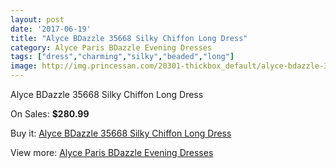 ```yaml
---
layout: post
date: '2017-06-19'
title: "Alyce BDazzle 35668 Silky Chiffon Long Dress"
category: Alyce Paris BDazzle Evening Dresses
tags: ["dress","charming","silky","beaded","long"]
image: http://img.princessan.com/20301-thickbox_default/alyce-bdazzle-35668-silky-chiffon-long-dress.jpg
---
```

Alyce BDazzle 35668 Silky Chiffon Long Dress

On Sales: **$280.99**
<a href="https://www.princessan.com/en/9101-alyce-bdazzle-35668-silky-chiffon-long-dress.html"><amp-img layout="responsive" width="600" height="600" src="//img.princessan.com/20301-thickbox_default/alyce-bdazzle-35668-silky-chiffon-long-dress.jpg" alt="Alyce BDazzle 35668 Silky Chiffon Long Dress 0" /></a>
<a href="https://www.princessan.com/en/9101-alyce-bdazzle-35668-silky-chiffon-long-dress.html"><amp-img layout="responsive" width="600" height="600" src="//img.princessan.com/20302-thickbox_default/alyce-bdazzle-35668-silky-chiffon-long-dress.jpg" alt="Alyce BDazzle 35668 Silky Chiffon Long Dress 1" /></a>

Buy it: [Alyce BDazzle 35668 Silky Chiffon Long Dress](https://www.princessan.com/en/9101-alyce-bdazzle-35668-silky-chiffon-long-dress.html "Alyce BDazzle 35668 Silky Chiffon Long Dress")

View more: [Alyce Paris BDazzle Evening Dresses](https://www.princessan.com/en/75- "Alyce Paris BDazzle Evening Dresses")